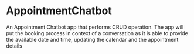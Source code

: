 # AppointmentChatbot
An Appointment Chatbot app that performs CRUD operation. The app will put the booking process in context of a conversation as it is able to provide the available date and time, updating the calendar and the appointment details 
